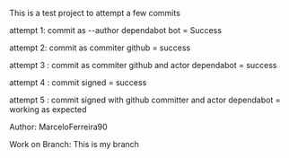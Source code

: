 This is a test project to attempt a few commits 


attempt 1: commit as --author dependabot bot = Success

attempt 2: commit as commiter github = success

attempt 3 : commit as commiter github and actor dependabot = success

attempt 4 : commit signed = success

attempt 5 : commit signed with github committer and actor dependabot = working as expected

Author: MarceloFerreira90

Work on Branch: This is my branch